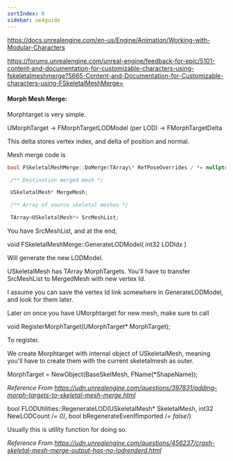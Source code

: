 ```yaml
---
sortIndex: 6
sidebar: ue4guide
---
```


<https://docs.unrealengine.com/en-us/Engine/Animation/Working-with-Modular-Characters>

<https://forums.unrealengine.com/unreal-engine/feedback-for-epic/5101-content-and-documentation-for-customizable-characters-using-fskeletalmeshmerge?5665-Content-and-Documentation-for-Customizable-characters-using-FSkeletalMeshMerge=>

#### Morph Mesh Merge:

Morphtarget is very simple.

UMorphTarget -> FMorphTargetLODModel (per LOD) -> FMorphTargetDelta

This delta stores vertex index, and delta of position and normal.

Mesh merge code is

```cpp
bool FSkeletalMeshMerge::DoMerge(TArray\* RefPoseOverrides / *= nullptr* /)

 /** Destination merged mesh */

 USkeletalMesh* MergeMesh;

 /** Array of source skeletal meshes */

 TArray<USkeletalMesh*> SrcMeshList;
```

You have SrcMeshList, and at the end,

void FSkeletalMeshMerge::GenerateLODModel( int32 LODIdx )

Will generate the new LODModel.

USkeletalMesh has TArray MorphTargets. You'll have to transfer SrcMeshList to MergedMesh with new vertex Id.

I assume you can save the vertex Id link somewhere in GenerateLODModel, and look for them later.

Later on once you have UMorphtarget for new mesh, make sure to call

void RegisterMorphTarget(UMorphTarget\* MorphTarget);

To register.

We create Morphtarget with internal object of USkeletalMesh, meaning you'll have to create them with the current skeletalmesh as outer.

MorphTarget = NewObject(BaseSkelMesh, FName(\*ShapeName));

*Reference From <https://udn.unrealengine.com/questions/397831/adding-morph-targets-to-skeletal-mesh-merge.html>*

bool FLODUtilities::RegenerateLOD(USkeletalMesh\* SkeletalMesh, int32 NewLODCount /*= 0*/, bool bRegenerateEvenIfImported /*= false*/)

Usually this is utility function for doing so.

*Reference From <https://udn.unrealengine.com/questions/456237/crash-skeletal-mesh-merge-output-has-no-lodrenderd.html>*
